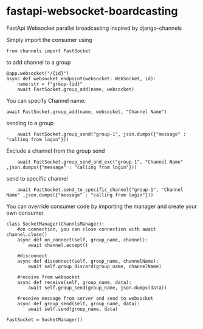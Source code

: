 # fastapi-websocket-boardcasting
FastApi Websocket parallel broadcasting inspired by django-channels

Simply import the consumer using 

``` from channels import FastSocket ```

to add channel to a group

```
@app.websocket("/{id}")
async def websocket_endpoint(websocket: WebSocket, id):
    name:str = f"group-{id}"
    await FastSocket.group_add(name, websocket)
```

You can specify Channel name:

``` await FastSocket.group_add(name, websocket, "Channel Name") ```

sending to a group

```     await FastSocket.group_send("group-1", json.dumps({"message" : "calling from login"})) ```

Exclude a channel from the group send

```     await FastSocket.group_send_and_exc("group-1", "Channel Name" ,json.dumps({"message" : "calling from login"})) ```

send to specific channel

```     await FastSocket.send_to_specific_channel("group-1", "Channel Name" ,json.dumps({"message" : "calling from login"})) ```

You can override consumer code by importing the manager and create your own consumer

```
class SocketManager(ChannlsManager):
    #on connection, you can close connection with await channel.close()
    async def on_connect(self, group_name, channel):
        await channel.accept()

    #disconnect
    async def disconnect(self, group_name, channelName):
        await self.group_discard(group_name, channelName)

    #receive from websocket 
    async def receive(self, group_name, data):
        await self.group_send(group_name, json.dumps(data))

    #receive message from server and send to websocket
    async def group_send(self, group_name, data):
        await self.send(group_name, data)
   
FastSocket = SocketManager()   
```
